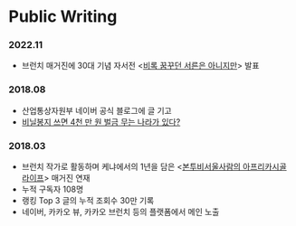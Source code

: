 # Public Writing

### 2022.11

* 브런치 매거진에 30대 기념 자서전 <[비록 꿈꾸던 서른은 아니지만](https://brunch.co.kr/magazine/nowanted30)> 발표

### 2018.08&#x20;

* 산업통상자원부 네이버 공식 블로그에 글 기고
* [비닐봉지 쓰면 4천 만 원 벌금 무는 나라가 있다?](https://blog.naver.com/mocienews/221340764713)

### 2018.03&#x20;

* 브런치 작가로 활동하며 케냐에서의 1년을 담은 <[본투비서울사람의 아프리카시골라이프](https://brunch.co.kr/magazine/africarurallife)> 매거진 연재
* 누적 구독자 108명
* 랭킹 Top 3 글의 누적 조회수 30만 기록
* 네이버, 카카오 뷰, 카카오 브런치 등의 플랫폼에서 메인 노출
